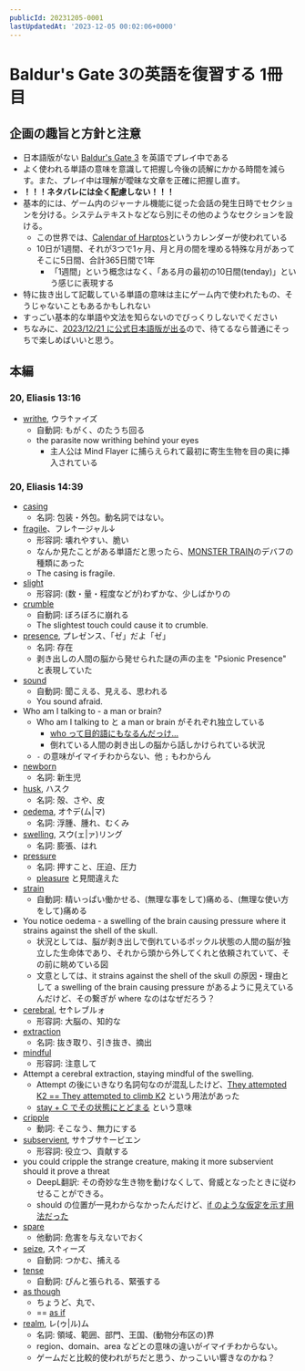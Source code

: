 ```yaml
---
publicId: 20231205-0001
lastUpdatedAt: '2023-12-05 00:02:06+0000'
---
```


# Baldur's Gate 3の英語を復習する 1冊目
## 企画の趣旨と方針と注意

- 日本語版がない [Baldur's Gate 3](https://store.steampowered.com/app/1086940/Baldurs_Gate_3/) を英語でプレイ中である
- よく使われる単語の意味を意識して把握し今後の読解にかかる時間を減らす。また、プレイ中は理解が曖昧な文章を正確に把握し直す。
- **！！！ネタバレには全く配慮しない！！！**
- 基本的には、ゲーム内のジャーナル機能に従った会話の発生日時でセクションを分ける。システムテキストなどなら別にその他のようなセクションを設ける。
  - この世界では、[Calendar of Harptos](https://www.worldanvil.com/w/forgotten-realms-28d26d5th29-lethann/a/calendar-of-harptos-article)というカレンダーが使われている
  - 10日が1週間、それが3つで1ヶ月、月と月の間を埋める特殊な月があってそこに5日間、合計365日間で1年
    - 「1週間」という概念はなく、「ある月の最初の10日間(tenday)」という感じに表現する
- 特に抜き出して記載している単語の意味は主にゲーム内で使われたもの、そうじゃないこともあるかもしれない
- すっごい基本的な単語や文法を知らないのでびっくりしないでください
- ちなみに、[2023/12/21 に公式日本語版が出る](https://twitter.com/spikechunsoft/status/1709068275219644893)ので、待てるなら普通にそっちで楽しめばいいと思う。

## 本編
### 20, Eliasis 13:16

- [writhe](https://ejje.weblio.jp/content/writhe), ウラ↑ァイズ
  - 自動詞: もがく、のたうち回る
  - the parasite now writhing behind your eyes
    - 主人公は Mind Flayer に捕らえられて最初に寄生生物を目の奥に挿入されている

### 20, Eliasis 14:39

- [casing](https://ejje.weblio.jp/content/casing)
  - 名詞: 包装・外包。動名詞ではない。
- [fragile](https://ejje.weblio.jp/content/fragile)、フレ↑ージャル↓
  - 形容詞: 壊れやすい、脆い
  - なんか見たことがある単語だと思ったら、[MONSTER TRAIN](https://store.steampowered.com/app/1102190/Monster_Train/)のデバフの種類にあった
  - The casing is fragile.
- [slight](https://ejje.weblio.jp/content/slight)
  - 形容詞: (数・量・程度などが)わずかな、少しばかりの
- [crumble](https://ejje.weblio.jp/content/crumble)
  - 自動詞: ぼろぼろに崩れる
  - The slightest touch could cause it to crumble.
- [presence](https://ejje.weblio.jp/content/presence), プレゼンス、「ゼ」だよ「ゼ」
  - 名詞: 存在
  - 剥き出しの人間の脳から発せられた謎の声の主を "Psionic Presence" と表現していた
- [sound](https://ejje.weblio.jp/content/sound)
  - 自動詞: 聞こえる、見える、思われる
  - You sound afraid.
- Who am I talking to - a man or brain?
  - Who am I talking to と a man or brain がそれぞれ独立している
    - [who って目的語にもなるんだっけ...](https://english-abroad.info/interrogative05.html)
    - 倒れている人間の剥き出しの脳から話しかけられている状況
  - `-` の意味がイマイチわからない、他 `;` もわからん
- [newborn](https://ejje.weblio.jp/content/newborn)
  - 名詞: 新生児
- [husk](https://ejje.weblio.jp/content/husk), ハスク
  - 名詞: 殻、さや、皮
- [oedema](https://ejje.weblio.jp/content/oedema), オ↑デ(ム|マ)
  - 名詞: 浮腫、腫れ、むくみ
- [swelling](https://ejje.weblio.jp/content/swelling), スウ(ェ|ァ)リング
  - 名詞: 膨張、はれ
- [pressure](https://ejje.weblio.jp/content/pressure)
  - 名詞: 押すこと、圧迫、圧力
  - [pleasure](https://ejje.weblio.jp/content/pleasure) と見間違えた
- [strain](https://ejje.weblio.jp/content/strain)
  - 自動詞: 精いっぱい働かせる、(無理な事をして)痛める、(無理な使い方をして)痛める
- You notice oedema - a swelling of the brain causing pressure where it strains against the shell of the skull.
  - 状況としては、脳が剥き出しで倒れているポックル状態の人間の脳が独立した生命体であり、それから頭から外してくれと依頼されていて、その前に眺めている図
  - 文意としては、it strains against the shell of the skull の原因・理由として a swelling of the brain causing pressure があるように見えているんだけど、その繋ぎが where なのはなぜだろう？
- [cerebral](https://ejje.weblio.jp/content/cerebral), セ↑レブルォ
  - 形容詞: 大脳の、知的な
- [extraction](https://ejje.weblio.jp/content/extraction)
  - 名詞: 抜き取り、引き抜き、摘出
- [mindful](https://ejje.weblio.jp/content/mindful)
  - 形容詞: 注意して
- Attempt a cerebral extraction, staying mindful of the swelling.
  - Attempt の後にいきなり名詞句なのが混乱したけど、[They attempted K2 == They attempted to climb K2](https://ejje.weblio.jp/content/attempt) という用法があった
  - [stay + C でその状態にとどまる](https://ejje.weblio.jp/content/stay) という意味
- [cripple](https://ejje.weblio.jp/content/cripple)
  - 動詞: そこなう、無力にする
- [subservient](https://ejje.weblio.jp/content/subservient), サ↑ブサ↑ービエン
  - 形容詞: 役立つ、貢献する
- you could cripple the strange creature, making it more subservient should it prove a threat
  - DeepL翻訳: その奇妙な生き物を動けなくして、脅威となったときに従わせることができる。
  - should の位置が一見わからなかったんだけど、[if のような仮定を示す用法だった](https://www.design-bizenglish.tech/entry/should-you)
- [spare](https://ejje.weblio.jp/content/spare)
  - 他動詞: 危害を与えないでおく
- [seize](https://ejje.weblio.jp/content/seize), ス↑ィーズ
  - 自動詞: つかむ、捕える
- [tense](https://ejje.weblio.jp/content/tense)
  - 自動詞: ぴんと張られる、緊張する
- [as though](https://ejje.weblio.jp/content/as+though)
  - ちょうど、丸で、
  - == [as if](https://ejje.weblio.jp/content/as+if)
- [realm](https://ejje.weblio.jp/content/realm), レ(ゥ|ル)ム
  - 名詞: 領域、範囲、部門、王国、(動物分布区の)界
  - region、domain、area などとの意味の違いがイマイチわからない。
  - ゲームだと比較的使われがちだと思う、かっこいい響きなのかね？
